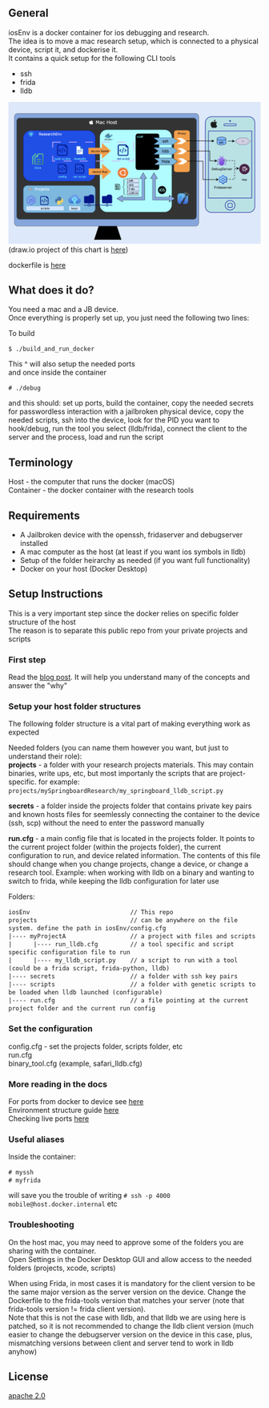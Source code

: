 ## General
iosEnv is a docker container for ios debugging and research.   
The idea is to move a mac research setup, which is connected to a physical device, script it, and dockerise it.  
It contains a quick setup for the following CLI tools 
- ssh    
- frida  
- lldb


![env overview](./docs/env_pretty.png)
(draw.io project of this chart is [here](./docs/env_pretty.drawio))

dockerfile is [here](./docker/Dockerfile)


## What does it do?
You need a mac and a JB device.   
Once everything is properly set up, you just need the following two lines:

To build   
```
$ ./build_and_run_docker
```
This ^ will also setup the needed ports   
and once inside the container   
```
# ./debug
```

and this should: set up ports, build the container, copy the needed secrets for passwordless interaction with a jailbroken physical device, copy the needed scripts, ssh into the device, look for the PID you want to hook/debug, run the tool you select (lldb/frida), connect the client to the server and the process, load and run the script   


## Terminology
Host - the computer that runs the docker (macOS)     
Container - the docker container with the research tools   


## Requirements
- A Jailbroken device with the openssh, fridaserver and debugserver installed
- A mac computer as the host (at least if you want ios symbols in lldb)   
- Setup of the folder heirarchy as needed (if you want full functionality)   
- Docker on your host (Docker Desktop)   


## Setup Instructions
This is a very important step since the docker relies on specific folder structure of the host   
The reason is to separate this public repo from your private projects and scripts   

### First step
Read the [blog post](https://chensokolovsky.github.io/FuzzerAmoreBlog/posts/ios_research_docker_env.html). It will help you understand many of the concepts and answer the "why"   


### Setup your host folder structures
The following folder structure is a vital part of making everything work as expected   

Needed folders (you can name them however you want, but just to understand their role):  
**projects** - a folder with your research projects materials. This may contain binaries, write ups, etc, but most importanly the scripts that are project-specific. for example: ```projects/mySpringboardResearch/my_springboard_lldb_script.py```  

**secrets** - a folder inside the projects folder that contains private key pairs and known hosts files for seemlessly connecting the container to the device (ssh, scp) without the need to enter the password manually  

**run.cfg** - a main config file that is located in the projects folder. It points to the current project folder (within the projects folder), the current configuration to run, and device related information. The contents of this file should change when you change projects, change a device, or change a research tool. Example: when working with lldb on a binary and wanting to switch to frida, while keeping the lldb configuration for later use  

Folders:  
```
iosEnv                            // This repo
projects                          // can be anywhere on the file system. define the path in iosEnv/config.cfg
|---- myProjectA                  // a project with files and scripts
|      |---- run_lldb.cfg         // a tool specific and script specific configuration file to run
|      |---- my_lldb_script.py    // a script to run with a tool (could be a frida script, frida-python, lldb)
|---- secrets                     // a folder with ssh key pairs
|---- scripts                     // a folder with genetic scripts to be loaded when lldb launched (configurable)
|---- run.cfg                     // a file pointing at the current project folder and the current run config
```


### Set the configuration
config.cfg - set the projects folder, scripts folder, etc   
run.cfg   
binary_tool.cfg (example, safari_lldb.cfg)   

  
### More reading in the docs  

For ports from docker to device see [here](./docs/ports_setup_doc.md)    
Environment structure guide [here](./docs/environment_structure.md)   
Checking live ports [here](./docs/check_live_ports.md)  


### Useful aliases  

Inside the container:  
```
# myssh
# myfrida
```
will save you the trouble of writing ```# ssh -p 4000 mobile@host.docker.internal``` etc    



### Troubleshooting  
On the host mac, you may need to approve some of the folders you are sharing with the container.  
Open Settings in the Docker Desktop GUI and allow access to the needed folders (projects, xcode, scripts)   

When using Frida, in most cases it is mandatory for the client version to be the same major version as the server version on the device. Change the Dockerfile to the frida-tools version that matches your server (note that frida-tools version != frida client version).   
Note that this is not the case with lldb, and that lldb we are using here is patched, so it is not recommended to change the lldb client version (much easier to change the debugserver version on the device in this case, plus, mismatching versions between client and server tend to work in lldb anyhow)




## License
[apache 2.0](./LICENSE)